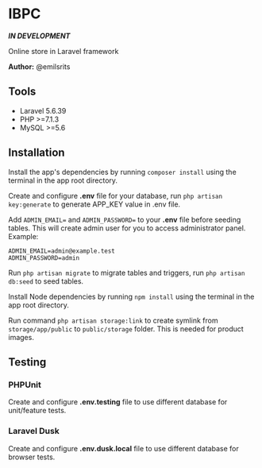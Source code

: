 # **IBPC** 

**_IN DEVELOPMENT_**

Online store in Laravel framework

**Author:** @emilsrits

## Tools

  * Laravel     5.6.39
  * PHP         >=7.1.3
  * MySQL       >=5.6

## Installation

Install the app's dependencies by running `composer install` using the terminal in the app root directory.

Create and configure **.env** file for your database, run `php artisan key:generate` to generate APP_KEY value in .env file. 

Add `ADMIN_EMAIL=` and `ADMIN_PASSWORD=` to your **.env** file before seeding tables. This will create admin user for you to access administrator panel.
Example:
```
ADMIN_EMAIL=admin@example.test
ADMIN_PASSWORD=admin
```

Run `php artisan migrate` to migrate tables and triggers, run `php artisan db:seed` to seed tables.

Install Node dependencies by running `npm install` using the terminal in the app root directory.

Run command `php artisan storage:link` to create symlink from `storage/app/public` to `public/storage` folder. This is needed for product images.

## Testing
### PHPUnit
Create and configure **.env.testing** file to use different database for unit/feature tests.
### Laravel Dusk
Create and configure **.env.dusk.local** file to use different database for browser tests.

